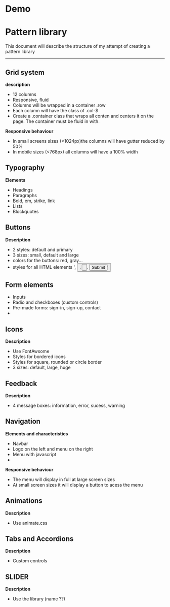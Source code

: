 Demo
====

# Pattern library

This document will describe the structure of my attempt of creating a  pattern library

---

## Grid system

**description**
- 12 columns
- Responsive, fluid
- Columns will be wrapped in a container .row
- Each column will have the class of .col-$
- Create a .container class that wraps all conten and centers it on the page. The container must be fluid in with.


**Responsive behaviour**

- In small screens sizes (<1024px)the columns will have gutter reduced by 50%
- In mobile sizes (<768px) all columns will have a 100% width


## Typography

**Elements**

- Headings
- Paragraphs
- Bold, em, strike, link
- Lists
- Blockquotes


## Buttons

**Description**

- 2 styles: default and primary
- 3 sizes: small, default and large
- colors for the buttons: red, gray...
- styles for all HTML elements '<a>, <button>, <input type ="button">, <input type="submit">'
 

## Form elements

- Inputs
- Radio and checkboxes (custom controls)
- Pre-made forms: sign-in, sign-up, contact
- 

## Icons

**Description**

- Use FontAwsome
- Styles for bordered icons
- Styles for square, rounded or circle border
- 3 sizes: default, large, huge


## Feedback

**Description**

- 4 message boxes: information, error, sucess, warning


## Navigation


**Elements and characteristics**

- Navbar
- Logo on the left and menu on the right
- Menu with javascript
- 
**Responsive behaviour**
- The menu will display in full at large screen sizes
- At small screen sizes it will display a button to acess the menu


## Animations

**Description**

- Use animate.css


## Tabs and Accordions

**Description**

- Custom controls


## SLIDER

**Description**

- Use the library (name ??)




